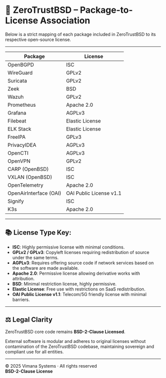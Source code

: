 # 📜 ZeroTrustBSD – Package-to-License Association

Below is a strict mapping of each package included in ZeroTrustBSD to its respective open-source license.

---

| Package                       | License                         |
|--------------------------------|---------------------------------|
| OpenBGPD                      | ISC                             |
| WireGuard                     | GPLv2                           |
| Suricata                      | GPLv2                           |
| Zeek                          | BSD                             |
| Wazuh                         | GPLv2                           |
| Prometheus                    | Apache 2.0                      |
| Grafana                       | AGPLv3                          |
| Filebeat                      | Elastic License                 |
| ELK Stack                     | Elastic License                 |
| FreeIPA                       | GPLv3                           |
| PrivacyIDEA                   | AGPLv3                          |
| OpenCTI                       | AGPLv3                          |
| OpenVPN                       | GPLv2                           |
| CARP (OpenBSD)                | ISC                             |
| VXLAN (OpenBSD)               | ISC                             |
| OpenTelemetry                 | Apache 2.0                      |
| OpenAirInterface (OAI)        | OAI Public License v1.1         |
| Signify                       | ISC                             |
| K3s                            | Apache 2.0                      |

---

## 📚 License Type Key:

- **ISC**: Highly permissive license with minimal conditions.
- **GPLv2 / GPLv3**: Copyleft licenses requiring redistribution of source under the same terms.
- **AGPLv3**: Requires offering source code if network services based on the software are made available.
- **Apache 2.0**: Permissive license allowing derivative works with attribution.
- **BSD**: Minimal restriction license, highly permissive.
- **Elastic License**: Free use with restrictions on SaaS redistribution.
- **OAI Public License v1.1**: Telecom/5G friendly license with minimal barriers.

---

## ⚖️ Legal Clarity

ZeroTrustBSD core code remains **BSD-2-Clause Licensed**.

External software is modular and adheres to original licenses without contamination of the ZeroTrustBSD codebase, maintaining sovereign and compliant use for all entities.

---

© 2025 Vimana Systems · All rights reserved  
**BSD-2-Clause License**
